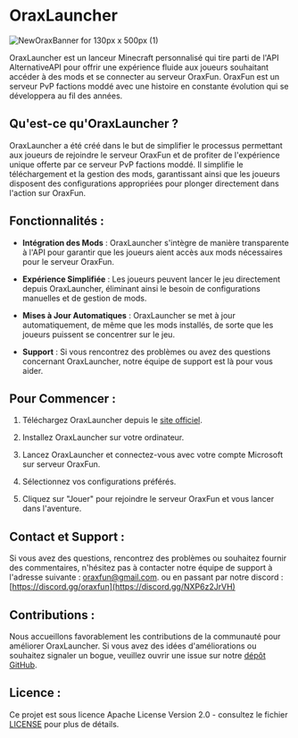 # OraxLauncher
![NewOraxBanner for 130px x 500px (1)](https://github.com/Wofluzz/OraxLauncher/assets/96381337/7f48f06a-457f-410c-abfe-3841c088de58)

OraxLauncher est un lanceur Minecraft personnalisé qui tire parti de l'API AlternativeAPI pour offrir une expérience fluide aux joueurs souhaitant accéder à des mods et se connecter au serveur OraxFun. OraxFun est un serveur PvP factions moddé avec une histoire en constante évolution qui se développera au fil des années.

## Qu'est-ce qu'OraxLauncher ?

OraxLauncher a été créé dans le but de simplifier le processus permettant aux joueurs de rejoindre le serveur OraxFun et de profiter de l'expérience unique offerte par ce serveur PvP factions moddé. Il simplifie le téléchargement et la gestion des mods, garantissant ainsi que les joueurs disposent des configurations appropriées pour plonger directement dans l'action sur OraxFun.

## Fonctionnalités :

- **Intégration des Mods** : OraxLauncher s'intègre de manière transparente à l'API pour garantir que les joueurs aient accès aux mods nécessaires pour le serveur OraxFun.

- **Expérience Simplifiée** : Les joueurs peuvent lancer le jeu directement depuis OraxLauncher, éliminant ainsi le besoin de configurations manuelles et de gestion de mods.

- **Mises à Jour Automatiques** : OraxLauncher se met à jour automatiquement, de même que les mods installés, de sorte que les joueurs puissent se concentrer sur le jeu.

- **Support** : Si vous rencontrez des problèmes ou avez des questions concernant OraxLauncher, notre équipe de support est là pour vous aider.

## Pour Commencer :

1. Téléchargez OraxLauncher depuis le [site officiel](https://www.oraxlauncher.com).

2. Installez OraxLauncher sur votre ordinateur.

3. Lancez OraxLauncher et connectez-vous avec votre compte Microsoft sur serveur OraxFun.

4. Sélectionnez vos configurations préférés.

5. Cliquez sur "Jouer" pour rejoindre le serveur OraxFun et vous lancer dans l'aventure.

## Contact et Support :

Si vous avez des questions, rencontrez des problèmes ou souhaitez fournir des commentaires, n'hésitez pas à contacter notre équipe de support à l'adresse suivante : [oraxfun@gmail.com](mailto:oraxfun@gmail.com).
ou en passant par notre discord : [https://discord.gg/oraxfun](https://discord.gg/NXP6z2JrVH)

## Contributions :

Nous accueillons favorablement les contributions de la communauté pour améliorer OraxLauncher. Si vous avez des idées d'améliorations ou souhaitez signaler un bogue, veuillez ouvrir une issue sur notre [dépôt GitHub](https://github.com/Wofluzz/OraxLauncher).

## Licence :

Ce projet est sous licence Apache License Version 2.0 - consultez le fichier [LICENSE](LICENSE) pour plus de détails.
